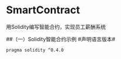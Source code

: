 # SmartContract
用Solidity编写智能合约，实现员工薪酬系统  

##（一）Solidity智能合约示例
#声明语言版本#
```solidity
pragma solidity ^0.4.0
```
